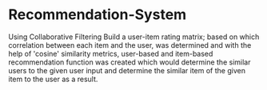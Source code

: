 # Recommendation-System
Using  Collaborative Filtering
Build a user-item rating matrix; based on which correlation between each item and the user, was determined and with the help of 'cosine' similarity metrics, user-based and item-based recommendation function was created which would determine the similar users to the given user input and determine the similar item of the given item to the user as a result.
